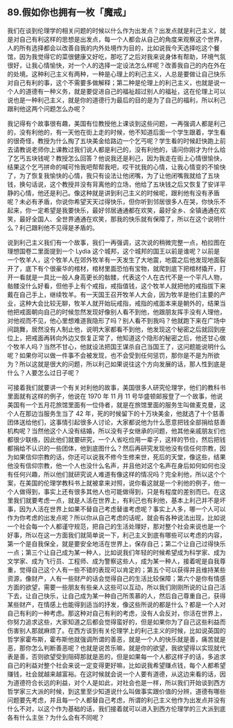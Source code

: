 ## 89.假如你也拥有一枚「魔戒」
我们在谈到伦理学的相关问题的时候以什么作为出发点？出发点就是利己主义，就是对自己有利这样的思想是出发点，每一个人都会从自己的角度来观察这个世界，人的所有选择都会以改善自我的内外处境作为目的，比如说我今天选择吃这个餐馆，因为我觉得它的菜很健康又好吃，那吃了之后对我来说身体有帮助，环境气氛很好，让我心情愉快，对一个人的选择一定设法怎么样呢？改善我自己的内在外在的处境。这种利己主义有两种，一种是心理上的利己主义，人总是要做让自己快乐对自己有利的事，这个不需要多做解释；第二种是伦理上的利己主义，也就是说一个人的道德有一种义务，就是要促进自己的福祉超过别人的福祉，这在伦理上可以说也是一种利己主义，就是你的道德行为最后的目的是为了自己的福利，所以利己跟利他这两个问题怎么办呢？


我记得有个故事很有趣，美国有位教授他上课谈到这些问题，一再强调人都是利己的，没有利他的，有一天他在街上走的时候，他不知道后面一个学生跟着，学生看的很奇怪，教授为什么掏了五块美金给路边一个乞丐呢？学生看的时候赶快跑上前去请教说老师你上课教过我们说人都是利己的，没有利他的，请问你刚才为什么给了乞丐五块钱呢？教授怎么回答？他说我还是利己，因为我走在街上心情很愉快，结果这个乞丐拼命的喊可怜我吧帮帮我吧，哎干扰我的心情，让我心情变的不愉快了，为了恢复我愉快的心情，我只有设法让他闭嘴，为了让他闭嘴我就给了五块钱，换句话说，这个教授并没有背离他的立场，他给了五块钱之后又恢复了安详平静的心情，他还是利己。像这种就是讲到利己主义的时候呢，跟利他有没有矛盾呢？未必有矛盾，你说你希望天天过得快乐，但你听到邻居很多人在哭，你快乐不起来，你一定希望是我要快乐，最好邻居通通都在欢笑，最好全乡、全镇通通在欢笑，最好全国人、全世界通通在欢笑，那我的快乐就有保障了，所以在这个说明什么？利己跟利他不见得是矛盾的。


说到利己主义我们有一个故事，我们一再强调，这次说的稍微完整一点，柏拉图在理想国卷二里面提到一个 Lydia 这个城邦，这个城邦的国王以前是谁呢？以前是一个牧羊人，这个牧羊人在郊外牧羊有一天发生了大地震，地震之后他发现地面裂开了，底下有个很豪华的棺材，棺材里面恐怕有宝物，就爬到底下把棺材撬开，打开一看就是一具比一般人身高更长的骷髅，代表这个人在古代不是一个平凡人物，骷髅没什么好看，但他手上有个戒指，戒指值钱，这个牧羊人就把他的戒指拔下来戴在自己手上，继续牧羊。有一天国王召开牧羊人大会，因为牧羊是他们主要的产业，这种大会比较无聊，牧羊人就开始玩戒指，戒指的戒面本来是朝外的，结果当他把戒面朝向自己的时候忽然发现好像别人看不到他，他跟朋友挥手没有人理他，对他视而不见，他心里想难道我隐形了吗？别人看不到我吗？他就跑下来在广场中间跳舞，居然没有人制止他，说明大家都看不到他，他发现这个秘密之后就回到座位上，把戒面再转向外边又恢复正常了，他知道这个隐形的秘密之后，他还甘心做个牧羊人吗？当然不甘心，他就设法把国王谋杀自己当国王了，这问题能说明什么呢？如果你可以做一件事不会被发现，也不会受到任何惩罚，那你是不是为所欲为？所以这就是很大的问题，所以利己如果说往这个方向发展的话，那人性到底是什么？人要怎么过日子呢？


可接着我们就要讲一个有关对利他的故事，美国很多人研究伦理学，他们的教科书里面就有这样的例子，他说在 1970 年 11 月 11 号华盛顿邮报登了一个故事，他说美国有一个五月花旅馆里面有一位侍者，就是在旅馆里面的服务生叫做麦克曼，这个人在那边当服务生当了 42 年，死的时候留下的十万块美金，他就选了十个慈善团体送给他们，这事情引起很多人讨论，大家都说他为什么愿意把钱全部捐给慈善机构呢？当然他这个人没有结婚，所以没有子女继承的问题，他其他亲戚朋友们也都很少联络，因此他们就要研究，一个人省吃俭用一辈子，这样的节俭，然后把钱都捐给不认识的一些团体，他到底图什么？然后再研究发现他没有信任何宗教，因为如果信仰宗教的话，你还可以说我不修今生修来世，死后的天堂，像这些，结果他没有信仰宗教，他一个人也没什么名声，并且他对这个名声在身后如何如何也没有任何兴趣，所以他们就研究说人难道有像这样的情况吗？完全利他，所以这个个案，在美国的伦理学教科书上就被拿来对照，说你看这就是一个利他的例子，他一个人做得到，事实上还有很多其他人也可能做得到，只是有程度的差别而已。在这里我们就要考虑一点，就是人活在世界上，有利己也有利他，基本上利己并不是坏事，因为人活在世界上如果不替自己考虑替谁考虑呢？事实上人多，哪一个人可以作为你考虑的出发点呢？所以你从自己考虑的话呢，就会有各种说法出现，比如说一个社会每一个人都谨守规范，把自己的生活处理好，那对整个社会来说也是一个好事，所以在这一方面我们就简单说一下，利己主义到底有哪些可以考虑的内容，第一个是自我保全，就是要安全地活在世界上，保存自己；第二个让自己过得快乐一点；第三个让自己成为某一种人，比如说我们年轻的时候希望成为科学家、成为文学家、成为飞行员、工程师、成为警察这些人，成为某一种人，接着呢是自我尊重，觉得自己这个人有一些不错的表现可以肯定的；第五个可以获得并且维持某些资源，像财产，人有一些财产的话会觉得自己的生活比较保障；第六个是你有情感方面的欲望，需要一些朋友有些亲人这些可以互动，所以我们刚刚所说的让自己活下去，让自己快乐，让自己成为某一种自己所羡慕的人，然后自己尊重自己，获得某些财产，在情感上也能得到适当的抒发，像这些所说的都是什么？都是一个人对自己有利的一种考虑。那这种对自己有利的考虑，没有人会反对，你活在世界上，你努力追求这些，大家知道之后都会觉得蛮好的，但是如果你为了自己这些利益而伤害别人那就麻烦了。在西方谈到有关伦理学上的利己主义的时候，比如说英国的哲学家霍布斯，霍布斯他就强调所谓的善恶，就是一个人的快乐就是善，痛苦就是恶，那你怎么判断善恶呢？也就是说苦乐嘛，就是你的欲望，我欲望得以实现就代表是善，否则欲望受到阻碍那就是恶的，但是如果每一个人都这样子的话，多追求自己的利益对整个社会来说一定变得更好嘛，比如说我希望赚点钱，每个人都希望赚钱，社会就越来越富裕。在这时候就会说一个人要有道德，从这边来看的话，因为道德符合长远的利益，对个人是如此，对社会也是一样，所以我们开始谈到西方哲学家三大派的时候，到这里至少知道说什么叫做事实跟价值的分辨，道德有哪些问题要先考虑，并且每一个人都替自己考虑，所谓的利己主义他作为出发点并没有什么不对，以这个作为基础的话，我们接着就可以进入到西方伦理学的三大派到底各有什么主张？为什么会有不同呢？

